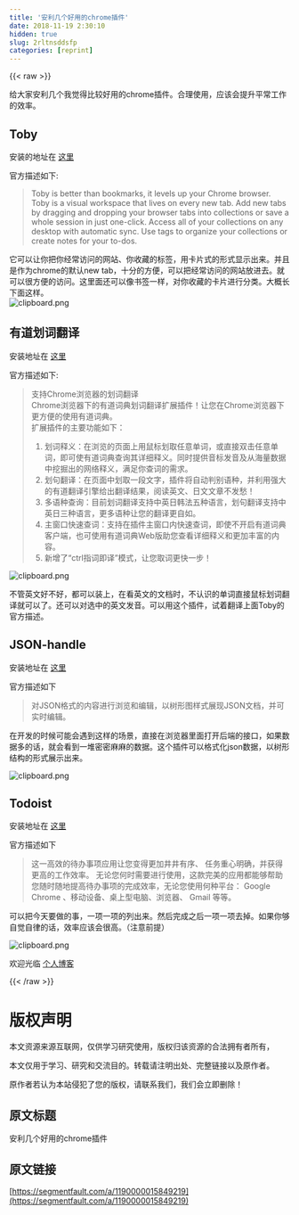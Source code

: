 ```yaml
---
title: '安利几个好用的chrome插件' 
date: 2018-11-19 2:30:10
hidden: true
slug: 2rltnsddsfp
categories: [reprint]
---
```


{{< raw >}}
<p>&#x7ED9;&#x5927;&#x5BB6;&#x5B89;&#x5229;&#x51E0;&#x4E2A;&#x6211;&#x89C9;&#x5F97;&#x6BD4;&#x8F83;&#x597D;&#x7528;&#x7684;chrome&#x63D2;&#x4EF6;&#x3002;&#x5408;&#x7406;&#x4F7F;&#x7528;&#xFF0C;&#x5E94;&#x8BE5;&#x4F1A;&#x63D0;&#x5347;&#x5E73;&#x5E38;&#x5DE5;&#x4F5C;&#x7684;&#x6548;&#x7387;&#x3002;</p><h2 id="articleHeader0">Toby</h2><p>&#x5B89;&#x88C5;&#x7684;&#x5730;&#x5740;&#x5728; <a href="https://chrome.google.com/webstore/detail/toby-for-chrome/hddnkoipeenegfoeaoibdmnaalmgkpip?utm_source=chrome-ntp-icon" rel="nofollow noreferrer" target="_blank">&#x8FD9;&#x91CC;</a></p><p>&#x5B98;&#x65B9;&#x63CF;&#x8FF0;&#x5982;&#x4E0B;:</p><blockquote>Toby is better than bookmarks, it levels up your Chrome browser. Toby is a visual workspace that lives on every new tab. Add new tabs by dragging and dropping your browser tabs into collections or save a whole session in just one-click. Access all of your collections on any desktop with automatic sync. Use tags to organize your collections or create notes for your to-dos.</blockquote><p>&#x5B83;&#x53EF;&#x4EE5;&#x8BA9;&#x4F60;&#x628A;&#x4F60;&#x7ECF;&#x5E38;&#x8BBF;&#x95EE;&#x7684;&#x7F51;&#x7AD9;&#x3001;&#x4F60;&#x6536;&#x85CF;&#x7684;&#x6807;&#x7B7E;&#xFF0C;&#x7528;&#x5361;&#x7247;&#x5F0F;&#x7684;&#x5F62;&#x5F0F;&#x663E;&#x793A;&#x51FA;&#x6765;&#x3002;&#x5E76;&#x4E14;&#x662F;&#x4F5C;&#x4E3A;chrome&#x7684;&#x9ED8;&#x8BA4;new tab&#xFF0C;&#x5341;&#x5206;&#x7684;&#x65B9;&#x4FBF;&#xFF0C;&#x53EF;&#x4EE5;&#x628A;&#x7ECF;&#x5E38;&#x8BBF;&#x95EE;&#x7684;&#x7F51;&#x7AD9;&#x653E;&#x8FDB;&#x53BB;&#x3002;&#x5C31;&#x53EF;&#x4EE5;&#x5F88;&#x65B9;&#x4FBF;&#x7684;&#x8BBF;&#x95EE;&#x3002;&#x8FD9;&#x91CC;&#x9762;&#x8FD8;&#x53EF;&#x4EE5;&#x50CF;&#x4E66;&#x7B7E;&#x4E00;&#x6837;&#xFF0C;&#x5BF9;&#x4F60;&#x6536;&#x85CF;&#x7684;&#x5361;&#x7247;&#x8FDB;&#x884C;&#x5206;&#x7C7B;&#x3002;&#x5927;&#x6982;&#x957F;&#x4E0B;&#x9762;&#x8FD9;&#x6837;&#x3002;<br><span class="img-wrap"><img data-src="/img/bVbeFdN?w=2176&amp;h=924" src="https://static.alili.tech/img/bVbeFdN?w=2176&amp;h=924" alt="clipboard.png" title="clipboard.png" style="cursor:pointer;display:inline"></span></p><h2 id="articleHeader1">&#x6709;&#x9053;&#x5212;&#x8BCD;&#x7FFB;&#x8BD1;</h2><p>&#x5B89;&#x88C5;&#x5730;&#x5740;&#x5728; <a href="https://chrome.google.com/webstore/detail/%E6%9C%89%E9%81%93%E8%AF%8D%E5%85%B8chrome%E5%88%92%E8%AF%8D%E6%8F%92%E4%BB%B6/eopjamdnofihpioajgfdikhhbobonhbb?utm_source=chrome-ntp-icon" rel="nofollow noreferrer" target="_blank">&#x8FD9;&#x91CC;</a></p><p>&#x5B98;&#x65B9;&#x63CF;&#x8FF0;&#x5982;&#x4E0B;:</p><blockquote><p>&#x652F;&#x6301;Chrome&#x6D4F;&#x89C8;&#x5668;&#x7684;&#x5212;&#x8BCD;&#x7FFB;&#x8BD1;<br>Chrome&#x6D4F;&#x89C8;&#x5668;&#x4E0B;&#x7684;&#x6709;&#x9053;&#x8BCD;&#x5178;&#x5212;&#x8BCD;&#x7FFB;&#x8BD1;&#x6269;&#x5C55;&#x63D2;&#x4EF6;&#xFF01;&#x8BA9;&#x60A8;&#x5728;Chrome&#x6D4F;&#x89C8;&#x5668;&#x4E0B;&#x66F4;&#x65B9;&#x4FBF;&#x7684;&#x4F7F;&#x7528;&#x6709;&#x9053;&#x8BCD;&#x5178;&#x3002;<br>&#x6269;&#x5C55;&#x63D2;&#x4EF6;&#x7684;&#x4E3B;&#x8981;&#x529F;&#x80FD;&#x5982;&#x4E0B;&#xFF1A;</p><ol><li>&#x5212;&#x8BCD;&#x91CA;&#x4E49;&#xFF1A;&#x5728;&#x6D4F;&#x89C8;&#x7684;&#x9875;&#x9762;&#x4E0A;&#x7528;&#x9F20;&#x6807;&#x5212;&#x53D6;&#x4EFB;&#x610F;&#x5355;&#x8BCD;&#xFF0C;&#x6216;&#x76F4;&#x63A5;&#x53CC;&#x51FB;&#x4EFB;&#x610F;&#x5355;&#x8BCD;&#xFF0C;&#x5373;&#x53EF;&#x4F7F;&#x6709;&#x9053;&#x8BCD;&#x5178;&#x67E5;&#x8BE2;&#x5176;&#x8BE6;&#x7EC6;&#x91CA;&#x4E49;&#x3002;&#x540C;&#x65F6;&#x63D0;&#x4F9B;&#x97F3;&#x6807;&#x53D1;&#x97F3;&#x53CA;&#x4ECE;&#x6D77;&#x91CF;&#x6570;&#x636E;&#x4E2D;&#x6316;&#x6398;&#x51FA;&#x7684;&#x7F51;&#x7EDC;&#x91CA;&#x4E49;&#xFF0C;&#x6EE1;&#x8DB3;&#x4F60;&#x67E5;&#x8BCD;&#x7684;&#x9700;&#x6C42;&#x3002;</li><li>&#x5212;&#x53E5;&#x7FFB;&#x8BD1;&#xFF1A;&#x5728;&#x9875;&#x9762;&#x4E2D;&#x5212;&#x53D6;&#x4E00;&#x6BB5;&#x6587;&#x5B57;&#xFF0C;&#x63D2;&#x4EF6;&#x5C06;&#x81EA;&#x52A8;&#x5224;&#x522B;&#x8BED;&#x79CD;&#xFF0C;&#x5E76;&#x5229;&#x7528;&#x5F3A;&#x5927;&#x7684;&#x6709;&#x9053;&#x7FFB;&#x8BD1;&#x5F15;&#x64CE;&#x7ED9;&#x51FA;&#x7FFB;&#x8BD1;&#x7ED3;&#x679C;&#xFF0C;&#x9605;&#x8BFB;&#x82F1;&#x6587;&#x3001;&#x65E5;&#x6587;&#x6587;&#x7AE0;&#x4E0D;&#x53D1;&#x6101;&#xFF01;</li><li>&#x591A;&#x8BED;&#x79CD;&#x67E5;&#x8BE2;&#xFF1A;&#x76EE;&#x524D;&#x5212;&#x8BCD;&#x7FFB;&#x8BD1;&#x652F;&#x6301;&#x4E2D;&#x82F1;&#x65E5;&#x97E9;&#x6CD5;&#x4E94;&#x79CD;&#x8BED;&#x8A00;&#xFF0C;&#x5212;&#x53E5;&#x7FFB;&#x8BD1;&#x652F;&#x6301;&#x4E2D;&#x82F1;&#x65E5;&#x4E09;&#x79CD;&#x8BED;&#x8A00;&#xFF0C;&#x66F4;&#x591A;&#x8BED;&#x79CD;&#x8BA9;&#x60A8;&#x7684;&#x7FFB;&#x8BD1;&#x66F4;&#x81EA;&#x5982;&#x3002;</li><li>&#x4E3B;&#x7A97;&#x53E3;&#x5FEB;&#x901F;&#x67E5;&#x8BCD;&#xFF1A;&#x652F;&#x6301;&#x5728;&#x63D2;&#x4EF6;&#x4E3B;&#x7A97;&#x53E3;&#x5185;&#x5FEB;&#x901F;&#x67E5;&#x8BCD;&#xFF0C;&#x5373;&#x4F7F;&#x4E0D;&#x5F00;&#x542F;&#x6709;&#x9053;&#x8BCD;&#x5178;&#x5BA2;&#x6237;&#x7AEF;&#xFF0C;&#x4E5F;&#x53EF;&#x4F7F;&#x7528;&#x6709;&#x9053;&#x8BCD;&#x5178;Web&#x7248;&#x52A9;&#x60A8;&#x67E5;&#x770B;&#x8BE6;&#x7EC6;&#x91CA;&#x4E49;&#x548C;&#x66F4;&#x52A0;&#x4E30;&#x5BCC;&#x7684;&#x5185;&#x5BB9;&#x3002;</li><li>&#x65B0;&#x589E;&#x4E86;&#x201C;ctrl&#x6307;&#x8BCD;&#x5373;&#x8BD1;&#x201D;&#x6A21;&#x5F0F;&#xFF0C;&#x8BA9;&#x60A8;&#x53D6;&#x8BCD;&#x66F4;&#x5FEB;&#x4E00;&#x6B65;&#xFF01;</li></ol></blockquote><p><span class="img-wrap"><img data-src="/img/bVbeFf3?w=1294&amp;h=808" src="https://static.alili.tech/img/bVbeFf3?w=1294&amp;h=808" alt="clipboard.png" title="clipboard.png" style="cursor:pointer;display:inline"></span></p><p>&#x4E0D;&#x7BA1;&#x82F1;&#x6587;&#x597D;&#x4E0D;&#x597D;&#xFF0C;&#x90FD;&#x53EF;&#x4EE5;&#x88C5;&#x4E0A;&#xFF0C;&#x5728;&#x770B;&#x82F1;&#x6587;&#x7684;&#x6587;&#x6863;&#x65F6;&#xFF0C;&#x4E0D;&#x8BA4;&#x8BC6;&#x7684;&#x5355;&#x8BCD;&#x76F4;&#x63A5;&#x9F20;&#x6807;&#x5212;&#x8BCD;&#x7FFB;&#x8BD1;&#x5C31;&#x53EF;&#x4EE5;&#x4E86;&#x3002;&#x8FD8;&#x53EF;&#x4EE5;&#x5BF9;&#x9009;&#x4E2D;&#x7684;&#x82F1;&#x6587;&#x53D1;&#x97F3;&#x3002;&#x53EF;&#x4EE5;&#x7528;&#x8FD9;&#x4E2A;&#x63D2;&#x4EF6;&#xFF0C;&#x8BD5;&#x7740;&#x7FFB;&#x8BD1;&#x4E0A;&#x9762;Toby&#x7684;&#x5B98;&#x65B9;&#x63CF;&#x8FF0;&#x3002;</p><h2 id="articleHeader2">JSON-handle</h2><p>&#x5B89;&#x88C5;&#x5730;&#x5740;&#x5728; <a href="https://chrome.google.com/webstore/detail/json-handle/iahnhfdhidomcpggpaimmmahffihkfnj?utm_source=chrome-ntp-icon" rel="nofollow noreferrer" target="_blank">&#x8FD9;&#x91CC;</a></p><p>&#x5B98;&#x65B9;&#x63CF;&#x8FF0;&#x5982;&#x4E0B;</p><blockquote>&#x5BF9;JSON&#x683C;&#x5F0F;&#x7684;&#x5185;&#x5BB9;&#x8FDB;&#x884C;&#x6D4F;&#x89C8;&#x548C;&#x7F16;&#x8F91;&#xFF0C;&#x4EE5;&#x6811;&#x5F62;&#x56FE;&#x6837;&#x5F0F;&#x5C55;&#x73B0;JSON&#x6587;&#x6863;&#xFF0C;&#x5E76;&#x53EF;&#x5B9E;&#x65F6;&#x7F16;&#x8F91;&#x3002;</blockquote><p>&#x5728;&#x5F00;&#x53D1;&#x7684;&#x65F6;&#x5019;&#x53EF;&#x80FD;&#x4F1A;&#x9047;&#x5230;&#x8FD9;&#x6837;&#x7684;&#x573A;&#x666F;&#xFF0C;&#x76F4;&#x63A5;&#x5728;&#x6D4F;&#x89C8;&#x5668;&#x91CC;&#x9762;&#x6253;&#x5F00;&#x540E;&#x7AEF;&#x7684;&#x63A5;&#x53E3;&#xFF0C;&#x5982;&#x679C;&#x6570;&#x636E;&#x591A;&#x7684;&#x8BDD;&#xFF0C;&#x5C31;&#x4F1A;&#x770B;&#x5230;&#x4E00;&#x5806;&#x5BC6;&#x5BC6;&#x9EBB;&#x9EBB;&#x7684;&#x6570;&#x636E;&#x3002;&#x8FD9;&#x4E2A;&#x63D2;&#x4EF6;&#x53EF;&#x4EE5;&#x683C;&#x5F0F;&#x5316;json&#x6570;&#x636E;&#xFF0C;&#x4EE5;&#x6811;&#x5F62;&#x7ED3;&#x6784;&#x7684;&#x5F62;&#x5F0F;&#x5C55;&#x793A;&#x51FA;&#x6765;&#x3002;</p><p><span class="img-wrap"><img data-src="/img/bVbeFgw?w=1300&amp;h=816" src="https://static.alili.tech/img/bVbeFgw?w=1300&amp;h=816" alt="clipboard.png" title="clipboard.png" style="cursor:pointer;display:inline"></span></p><h2 id="articleHeader3">Todoist</h2><p>&#x5B89;&#x88C5;&#x5730;&#x5740;&#x5728; <a href="https://chrome.google.com/webstore/detail/todoist-to-do-list-and-ta/jldhpllghnbhlbpcmnajkpdmadaolakh?utm_source=chrome-ntp-icon" rel="nofollow noreferrer" target="_blank">&#x8FD9;&#x91CC;</a></p><p>&#x5B98;&#x65B9;&#x63CF;&#x8FF0;&#x5982;&#x4E0B;</p><blockquote>&#x8FD9;&#x4E00;&#x9AD8;&#x6548;&#x7684;&#x5F85;&#x529E;&#x4E8B;&#x9879;&#x5E94;&#x7528;&#x8BA9;&#x60A8;&#x53D8;&#x5F97;&#x66F4;&#x52A0;&#x4E95;&#x4E95;&#x6709;&#x5E8F;&#x3001; &#x4EFB;&#x52A1;&#x91CD;&#x5FC3;&#x660E;&#x786E;&#xFF0C;&#x5E76;&#x83B7;&#x5F97;&#x66F4;&#x9AD8;&#x7684;&#x5DE5;&#x4F5C;&#x6548;&#x7387;&#x3002; &#x65E0;&#x8BBA;&#x60A8;&#x4F55;&#x65F6;&#x9700;&#x8981;&#x8FDB;&#x884C;&#x4F7F;&#x7528;&#xFF0C;&#x8FD9;&#x6B3E;&#x5B8C;&#x7F8E;&#x7684;&#x5E94;&#x7528;&#x90FD;&#x80FD;&#x591F;&#x5E2E;&#x52A9;&#x60A8;&#x968F;&#x65F6;&#x968F;&#x5730;&#x63D0;&#x9AD8;&#x5F85;&#x529E;&#x4E8B;&#x9879;&#x7684;&#x5B8C;&#x6210;&#x6548;&#x7387;&#xFF0C;&#x65E0;&#x8BBA;&#x60A8;&#x4F7F;&#x7528;&#x4F55;&#x79CD;&#x5E73;&#x53F0;&#xFF1A; Google Chrome &#x3001;&#x79FB;&#x52A8;&#x8BBE;&#x5907;&#x3001;&#x684C;&#x4E0A;&#x578B;&#x7535;&#x8111;&#x3001;&#x6D4F;&#x89C8;&#x5668;&#x3001; Gmail &#x7B49;&#x7B49;&#x3002;</blockquote><p>&#x53EF;&#x4EE5;&#x628A;&#x4ECA;&#x5929;&#x8981;&#x505A;&#x7684;&#x4E8B;&#xFF0C;&#x4E00;&#x9879;&#x4E00;&#x9879;&#x7684;&#x5217;&#x51FA;&#x6765;&#x3002;&#x7136;&#x540E;&#x5B8C;&#x6210;&#x4E4B;&#x540E;&#x4E00;&#x9879;&#x4E00;&#x9879;&#x53BB;&#x6389;&#x3002;&#x5982;&#x679C;&#x4F60;&#x591F;&#x81EA;&#x89C9;&#x81EA;&#x5F8B;&#x7684;&#x8BDD;&#xFF0C;&#x6548;&#x7387;&#x5E94;&#x8BE5;&#x4F1A;&#x5F88;&#x9AD8;&#x3002;&#xFF08;&#x6CE8;&#x610F;&#x524D;&#x63D0;&#xFF09;</p><p><span class="img-wrap"><img data-src="/img/bVbeFgq?w=1270&amp;h=656" src="https://static.alili.tech/img/bVbeFgq?w=1270&amp;h=656" alt="clipboard.png" title="clipboard.png" style="cursor:pointer;display:inline"></span></p><p>&#x6B22;&#x8FCE;&#x5149;&#x4E34; <a href="https://detectivehlh.github.io./" rel="nofollow noreferrer" target="_blank">&#x4E2A;&#x4EBA;&#x535A;&#x5BA2;</a></p>
{{< /raw >}}

# 版权声明
本文资源来源互联网，仅供学习研究使用，版权归该资源的合法拥有者所有，

本文仅用于学习、研究和交流目的。转载请注明出处、完整链接以及原作者。

原作者若认为本站侵犯了您的版权，请联系我们，我们会立即删除！

## 原文标题
安利几个好用的chrome插件

## 原文链接
[https://segmentfault.com/a/1190000015849219](https://segmentfault.com/a/1190000015849219)

